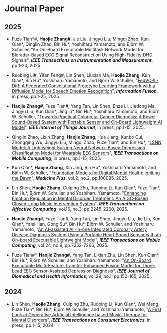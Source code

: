 # Journal Paper
## 2025
* Fuze Tian\*\#, **Haojie Zhang\#**, Jie Liu, Jingyu Liu, Mingqi Zhao, Kun Qian\*, Qinglin Zhao, Bin Hu\*, Yoshiharu Yamamoto, and Björn W. Schuller,
"An On-Board Executable Multitask Network Model for Bioradar-Based ECG Signal Reconstruction Using High-Fidelity DHD Signals",
**_IEEE Transactions on Instrumentation and Measurement_**, pp.1-20, 2025.

* Ruobing Li\#, Yifan Feng\#, Lin Shen, Liuxian Ma, **Haojie Zhang**, Kun Qian\*, Bin Hu\*, Yoshiharu Yamamoto, and Björn W. Schuller, 
"[FedVCPL-Diff: A Federated Convolutional Prototype Learning Framework with a Diffusion Model for Speech Emotion Recognition](https://www.sciencedirect.com/science/article/pii/S1566253525008073)",
**_Information Fusion_**, in press, pp.1-25, 2025.

* **Haojie Zhang\#**, Fuze Tian\#, Yang Tan, Lin Shen, Enze Li, Jiedong Ma, Jingyu Liu, Kun Qian\*, Jing Li\*, Bin Hu\*, Yoshiharu Yamamoto, and Björn W. Schuller,
"[Towards Practical Colorectal Cancer Diagnosis: A Bowel Sound-Based System with Portable Sensor and On-Board Lightweight AI Model](https://ieeexplore.ieee.org/document/11131175)",
**_IEEE Internet of Things Journal_**, in press, pp.1-15, 2025.

* Qinglin Zhao, Lixin Zhang, **Haojie Zhang**, Hua Jiang, Kunbo Cui, Zhongqing Wu, Jingyu Liu, Mingqi Zhao, Fuze Tian\*, and Bin Hu\*, 
"[LSNN Model: A Lightweight Spiking Neural Network-Based Depression Classification Model for Wearable EEG Sensors](https://ieeexplore.ieee.org/document/11072318)",
**_IEEE Transactions on Mobile Computing_**, in press, pp.1-15, 2025.

* Kun Qian\*, **Haojie Zhang**, Xin Jing, Bin Hu\*, Yoshiharu Yamamoto, and Björn W. Schuller, 
"[Foundation Models for Digital Mental Health: Igniting the Dawn](https://www.sciencedirect.com/science/article/pii/S2950347725000167)",
**_Medicine Plus_**, vol.2, no.2, pp.100085, 2025.

* Lin Shen, **Haojie Zhang**, Cuiping Zhu, Ruobing Li, Kun Qian\*, Fuze Tian\*, Bin Hu\*, Björn W. Schuller, and Yoshiharu Yamamoto, 
"[Enhancing Emotion Regulation in Mental Disorder Treatment: An AIGC-Based Closed-Loop Music Intervention System](https://ieeexplore.ieee.org/document/10949681)", 
**_IEEE Transactions on Affective Computing_**, vol.16, no.3, pp.2245-2260, 2025.

* **Haojie Zhang\#**, Fuze Tian\#, Yang Tan, Lin Shen, Jingyu Liu, Jie Liu, Kun Qian\*, Yalei Han, Gong Su\*, Bin Hu\*, Björn W. Schuller, and Yoshiharu Yamamoto, 
"[An AI-assisted All-in-one Integrated Coronary Artery Disease Diagnosis System Using a Portable Heart Sound Sensor with an On-board Executable Lightweight Model](https://ieeexplore.ieee.org/document/10909628)", 
**_IEEE Transactions on Mobile Computing_**, vol.24, no.8, pp.7252-7266, 2025.

* Fuze Tian\#\*, **Haojie Zhang\#**, Yang Tan, Lixian Zhu, Lin Shen, Kun Qian\*, Bin Hu\*, Björn W. Schuller, and Yoshiharu Yamamoto, 
"[An On-Board Executable Multi-Feature Transfer-Enhanced Fusion Model for Three-Lead EEG Sensor-Assisted Depression Diagnosis](https://ieeexplore.ieee.org/document/10736629)", 
**_IEEE Journal of Biomedical and Health Informatics_**, vol.29, no.1, pp.152-165, 2025.

## 2024

* Lin Shen, **Haojie Zhang**, Cuiping Zhu, Ruobing Li, Kun Qian\*, Wei Meng, Fuze Tian\*, Bin Hu\*, Björn W. Schuller, and Yoshiharu Yamamoto, 
"[A First Look at Generative Artificial Intelligence based Music Therapy for Mental Disorders](https://ieeexplore.ieee.org/document/10787256)", 
**_IEEE Transactions on Consumer Electronics_**, in press, pp.1-15, 2024.